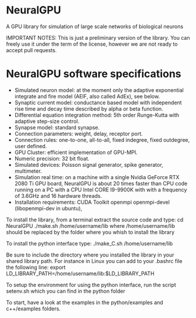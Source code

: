 # NeuralGPU
A GPU library for simulation of large scale networks of biological neurons

IMPORTANT NOTES: This is just a preliminary version of the library. You can freely use it under the term of the license, however we are not ready to accept pull requests.

# NeuralGPU software specifications
* Simulated neuron model: at the moment only the adaptive exponential integrate and fire model (AEIF, also called AdEx), see below.
* Synaptic current model: conductance based model with independent rise time and decay time described by alpha or beta function.
* Differential equation integration method: 5th order Runge-Kutta with adaptive step-size control.
* Synapse model: standard synapse.
* Connection parameters: weight, delay, receptor port.
* Connection rules: one-to-one, all-to-all, fixed indegree, fixed outdegree, user defined.
* GPU Cluster: efficient implementation of GPU-MPI.
* Numeric precision: 32 bit float.
* Simulated devices: Poisson signal generator, spike generator, multimeter.
* Simulation real time: on a machine with a single Nvidia GeForce RTX 2080 Ti GPU board, NeuralGPU is about 20 times faster than CPU code running on a PC with a CPU Intel CORE I9-9900K with with a frequency of 3.6GHz and 16 hardware threads.
* Installation requirements:
CUDA Toolkit
openmpi
openmpi-devel (libopenmpi-dev in ubuntu),

To install the library, from a terminal extract the source code and  type:
cd NeuralGPU
./make.sh /home/username/lib
where /home/username/lib should be replaced by the folder where you whish to install the library

To install the python interface type:
./make_C.sh /home/username/lib

Be sure to include the directory where you installed the library in your
shared library path. For instance in Linux you can add to your .bashrc file
the following line:
export LD_LIBRARY_PATH=/home/username/lib:\$LD_LIBRARY_PATH

To setup the environment for using the python interface, run the script
setenv.sh
which you can find in the python folder

To start, have a look at the examples in the python/examples and c++/examples
folders.
